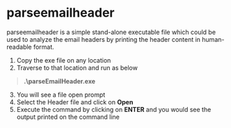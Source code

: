 # parseemailheader
parseemailheader is a simple stand-alone executable file which could be used to analyze the email headers by printing the header content in human-readable format.

1. Copy the exe file on any location
2. Traverse to that location and run as below
> **.\parseEmailHeader.exe**
3. You will see a file open prompt
4. Select the Header file and click on **Open**
5. Execute the command by clicking on **ENTER** and you would see the output printed on the command line
